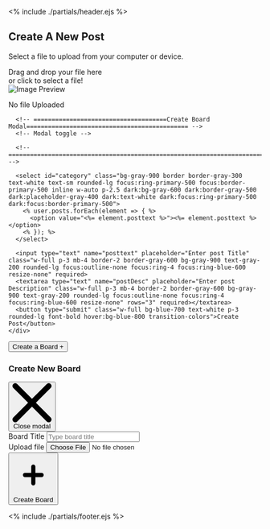 <script>
  document.title = "Create Post Page";
</script>
<% include ./partials/header.ejs %>

<!-- ===================================================================================================================== -->
<!-- ************************************Create Post************************************* -->
<div class="mt-8">
  <form id="outer-form" class="bg-gray-900 rounded-lg shadow-lg p-6" action="/posts/upload" method="post" enctype="multipart/form-data">
    <div class="w-1/2 space-y-6 m-auto">
      <h2 class="text-4xl font-bold text-center">Create A New Post</h2>
      <p class="text-center text-gray-400">Select a file to upload from your computer or device.</p>
      <label for="file" class="flex flex-col items-center justify-center border-2 border-dashed border-gray-600 rounded-lg cursor-pointer hover:border-blue-500 h-[20rem]" id="upload-label">
        <div id="file-name" class="text-gray-400 text-center font-semibold">Drag and drop your file here <br />
          or click to select a file!</div>
        <div id="imgcont" class="mt-4 w-full hidden justify-center items-center flex-col">
          <img id="image-preview" src="" alt="Image Preview" class="max-h-64 object-contain rounded-lg" />
          <p id="imgname" class="text-gray-400">No file Uploaded</p>
        </div>
        <input type="file" id="file" name="file" hidden required>
      </label>

      <!-- =====================================Create Board Modal============================================= -->
      <!-- Modal toggle -->
      
      <!-- =============================================================================================== -->

      <select id="category" class="bg-gray-900 border border-gray-300 text-white text-sm rounded-lg focus:ring-primary-500 focus:border-primary-500 inline w-auto p-2.5 dark:bg-gray-600 dark:border-gray-500 dark:placeholder-gray-400 dark:text-white dark:focus:ring-primary-500 dark:focus:border-primary-500">
        <% user.posts.forEach(element => { %>
          <option value="<%= element.posttext %>"><%= element.posttext %></option>
        <% }); %>
      </select>

      <input type="text" name="posttext" placeholder="Enter post Title" class="w-full p-3 mb-4 border-2 border-gray-600 bg-gray-900 text-gray-200 rounded-lg focus:outline-none focus:ring-4 focus:ring-blue-600 resize-none" required>
      <textarea type="text" name="postDesc" placeholder="Enter post Description" class="w-full p-3 mb-4 border-2 border-gray-600 bg-gray-900 text-gray-200 rounded-lg focus:outline-none focus:ring-4 focus:ring-blue-600 resize-none" rows="3" required></textarea>
      <button type="submit" class="w-full bg-blue-700 text-white p-3 rounded-lg font-bold hover:bg-blue-800 transition-colors">Create Post</button>
    </div>
  </form>





  <button type="button" data-modal-target="crud-modal" data-modal-toggle="crud-modal" class="inline text-white bg-blue-700 hover:bg-blue-800 focus:ring-4 focus:outline-none focus:ring-blue-300 font-medium rounded-lg text-sm px-5 py-2.5 text-center dark:bg-blue-600 dark:hover:bg-blue-700 dark:focus:ring-blue-800">
    Create a Board +
  </button>

  <!-- Main modal -->
  <div id="crud-modal" tabindex="-1" aria-hidden="true" class="hidden overflow-y-auto overflow-x-hidden fixed top-0 right-0 left-0 z-50 justify-center items-center w-full md:inset-0 h-[calc(100%-1rem)] max-h-full">
    <div class="relative p-4 w-full max-w-md max-h-full">
      <!-- Modal content -->
      <div class="relative p-5 inline-block bg-gray-900 border-2 border-gray-700 rounded-lg shadow dark:bg-gray-700">
        <!-- Modal header -->
        <div class="flex items-center justify-between p-2 md:p-3 border-b rounded-t mb-5 dark:border-gray-600">
          <h3 class="text-lg font-semibold text-white dark:text-white">
            Create New Board
          </h3>
          <button type="button" class="text-gray-400 bg-transparent hover:bg-gray-200 hover:text-white rounded-lg text-sm w-8 h-8 ms-auto inline-flex justify-center items-center dark:hover:bg-gray-600 dark:hover:text-white" data-modal-toggle="crud-modal">
            <svg class="w-3 h-3" aria-hidden="true" xmlns="http://www.w3.org/2000/svg" fill="none" viewBox="0 0 14 14">
              <path stroke="currentColor" stroke-linecap="round" stroke-linejoin="round" stroke-width="2" d="m1 1 6 6m0 0 6 6M7 7l6-6M7 7l-6 6" />
            </svg>
            <span class="sr-only">Close modal</span>
          </button>
        </div>
        <!-- Modal body -->
        <form id="inner-form" class="p-4 md:p-5" action="/board/create" method="post" enctype="multipart/form-data">
          <div class="grid gap-4 mb-4 grid-cols-2">
            <div class="col-span-2">
              <label for="boardTitle" class="block mb-2 text-sm font-medium text-white dark:text-white">Board Title</label>
              <input type="text" name="boardTitle" id="boardTitle" class="bg-gray-900 border border-gray-300 text-white text-sm rounded-lg focus:ring-primary-600 focus:border-primary-600 block w-full p-2.5 dark:bg-gray-600 dark:border-gray-500 dark:placeholder-gray-400 dark:text-white dark:focus:ring-primary-500 dark:focus:border-primary-500" placeholder="Type board title" required>
            </div>
            <div class="col-span-2">
              <label class="block mb-2 text-sm font-medium text-white dark:text-white" for="coverImg">Upload file</label>
              <input class="block w-full text-sm text-white border border-gray-300 rounded-lg cursor-pointer bg-gray-900 dark:text-gray-400 focus:outline-none dark:bg-gray-700 dark:border-gray-600 dark:placeholder-gray-400" id="coverImg" type="file" name="coverImg">
            </div>
          </div>
          <button type="submit" class="text-white inline-flex items-center bg-blue-700 hover:bg-blue-800 focus:ring-4 focus:outline-none focus:ring-blue-300 font-medium rounded-lg text-sm px-5 py-2.5 text-center dark:bg-blue-600 dark:hover:bg-blue-700 dark:focus:ring-blue-800">
            <svg class="me-1 -ms-1 w-5 h-5" fill="currentColor" viewBox="0 0 20 20" xmlns="http://www.w3.org/2000/svg">
              <path fill-rule="evenodd" d="M10 5a1 1 0 011 1v3h3a1 1 0 110 2h-3v3a1 1 0 11-2 0v-3H6a1 1 0 110-2h3V6a1 1 0 011-1z" clip-rule="evenodd"></path>
            </svg>
            Create Board
          </button>
        </form>
      </div>
    </div>
  </div>







</div>

<script>
  const uploadLabel = document.getElementById('upload-label');
  const fileInput = document.getElementById('file');
  const fileNameDisplay = document.getElementById('file-name');
  const imgNameDisplay = document.getElementById('imgname');
  const imagePreview = document.getElementById('image-preview');
  const imgcont = document.getElementById('imgcont');

  // Handle file selection via input
  fileInput.addEventListener('change', function () {
    const file = this.files[0];
    const fileName = file ? file.name : 'No file selected';
    imgNameDisplay.textContent = fileName;

    if (file) {
      const imageUrl = URL.createObjectURL(file);
      imagePreview.src = imageUrl;
      imagePreview.style.display = 'block';
      imgcont.style.display = 'flex';
      fileNameDisplay.style.display = 'none';
    } else {
      imagePreview.style.display = 'none';
      imgcont.style.display = 'none';
      fileNameDisplay.style.display = 'block';
    }
  });

  // Handle drag and drop
  uploadLabel.addEventListener('dragover', function (event) {
    event.preventDefault();
    uploadLabel.classList.add('bg-dragover');
  });

  uploadLabel.addEventListener('dragleave', function () {
    uploadLabel.classList.remove('bg-dragover');
  });

  uploadLabel.addEventListener('drop', function (event) {
    event.preventDefault();
    uploadLabel.classList.remove('bg-dragover');

    const files = event.dataTransfer.files;
    if (files.length > 0) {
      fileInput.files = files;
      const file = files[0];
      const fileName = file.name;
      imgNameDisplay.textContent = fileName;

      if (file) {
        const imageUrl = URL.createObjectURL(file);
        imagePreview.src = imageUrl;
        imagePreview.style.display = 'block';
        imgcont.style.display = 'flex';
        fileNameDisplay.style.display = 'none';
      } else {
        imagePreview.style.display = 'none';
        imgcont.style.display = 'none';
        fileNameDisplay.style.display = 'block';
      }
    }
  });

  // Handle inner form submission
  document.querySelector('#inner-form').addEventListener('submit', function (event) {
    console.log('Inner form submitted');
    event.stopPropagation();
  });

  // Handle outer form submission
  document.getElementById('outer-form').addEventListener('submit', function (event) {
    console.log('Outer form submitted');
    // Allow form to be submitted
  });
</script>

<% include ./partials/footer.ejs %>
